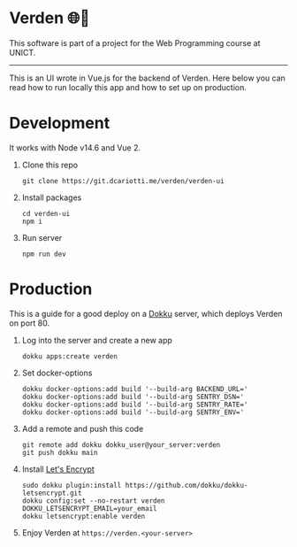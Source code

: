 # Verden 🌐🎨

This software is part of a project for the Web Programming course at UNICT.

---

This is an UI wrote in Vue.js for the backend of Verden. Here below you can read
how to run locally this app and how to set up on production.

# Development

It works with Node v14.6 and Vue 2.

1. Clone this repo
   ```
   git clone https://git.dcariotti.me/verden/verden-ui
   ```
2. Install packages
   ```
   cd verden-ui
   npm i
   ```
3. Run server
   ```
   npm run dev
   ```

# Production

This is a guide for a good deploy on a [Dokku](https://dokku.me) server, which
deploys Verden on port 80.

1. Log into the server and create a new app
   ```
   dokku apps:create verden
   ```
2. Set docker-options
   ```
   dokku docker-options:add build '--build-arg BACKEND_URL='
   dokku docker-options:add build '--build-arg SENTRY_DSN='
   dokku docker-options:add build '--build-arg SENTRY_RATE='
   dokku docker-options:add build '--build-arg SENTRY_ENV='
   ```
3. Add a remote and push this code
   ```
   git remote add dokku dokku_user@your_server:verden
   git push dokku main
   ```
4. Install [Let's Encrypt](https://github.com/dokku/dokku-letsencrypt)
   ```
   sudo dokku plugin:install https://github.com/dokku/dokku-letsencrypt.git
   dokku config:set --no-restart verden DOKKU_LETSENCRYPT_EMAIL=your_email
   dokku letsencrypt:enable verden
   ```
5. Enjoy Verden at `https://verden.<your-server>`

